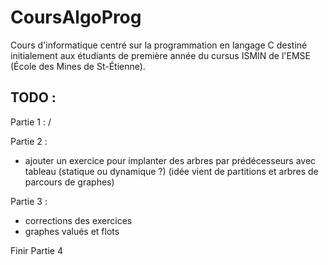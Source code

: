 # CoursAlgoProg

Cours d'informatique centré sur la programmation en langage C destiné initialement aux étudiants de première année du cursus ISMIN de l'EMSE (École des Mines de St-Étienne).

## TODO :

Partie 1 :
/

Partie 2 :
- ajouter un exercice pour implanter des arbres par prédécesseurs avec tableau (statique ou dynamique ?)
(idée vient de partitions et arbres de parcours de graphes)

Partie 3 :
- corrections des exercices
- graphes valués et flots

Finir Partie 4
